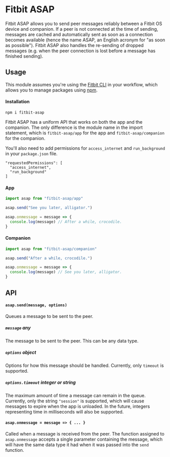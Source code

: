 # Fitbit ASAP
Fitbit ASAP allows you to send peer messages reliably between a Fitbit OS device and companion. If a peer is not connected at the time of sending, messages are cached and automatically sent as soon as a connection becomes available (hence the name ASAP, an English acronym for "as soon as possible"). Fitbit ASAP also handles the re-sending of dropped messages (e.g. when the peer connection is lost before a message has finished sending).
## Usage
This module assumes you're using the [Fitbit CLI](https://dev.fitbit.com/build/guides/command-line-interface/) in your workflow, which allows you to manage packages using [npm](https://docs.npmjs.com/about-npm/).
#### Installation
```
npm i fitbit-asap
```
Fitbit ASAP has a uniform API that works on both the app and the companion. The only difference is the module name in the import statement, which is `fitbit-asap/app` for the app and `fitbit-asap/companion` for the companion.

You'll also need to add permissions for `access_internet` and `run_background` in your `package.json` file.
```
"requestedPermissions": [
  "access_internet",
  "run_background"
]
```
#### App
```javascript
import asap from "fitbit-asap/app"

asap.send("See you later, alligator.")

asap.onmessage = message => {
  console.log(message) // After a while, crocodile.
}
```
#### Companion
```javascript
import asap from "fitbit-asap/companion"

asap.send("After a while, crocodile.")

asap.onmessage = message => {
  console.log(message) // See you later, alligator.
}
```
## API
#### `asap.send(message, options)`
Queues a message to be sent to the peer.
##### `message` **any**
The message to be sent to the peer. This can be any data type.
##### `options` **object**
Options for how this message should be handled. Currently, only `timeout` is supported.
##### `options.timeout` **integer** *or* **string**
The maximum amount of time a message can remain in the queue. Currently, only the string `"session"` is supported, which will cause messages to expire when the app is unloaded. In the future, integers representing time in milliseconds will also be supported.
#### `asap.onmessage = message => { ... }`
Called when a message is received from the peer. The function assigned to `asap.onmessage` accepts a single parameter containing the message, which will have the same data type it had when it was passed into the `send` function.
